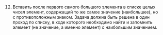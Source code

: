 12.	Вставить после первого самого большого элемента в списке целых чисел элемент, содержащий то же самое значение (наибольшее), но с противоположным знаком.
Задача должна быть решена в один проход по списку, в ходе которого необходимо найти и запомнить элемент (не значение, а именно элемент) с наибольшим значением.
